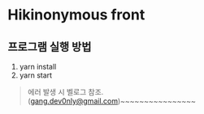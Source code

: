 # Hikinonymous front

## 프로그램 실행 방법
1. yarn install
2. yarn start

> 에러 발생 시 벨로그 참조. (gang.dev0nly@gmail.com)~~~~~~~~~~~~~~~~
~~~~~~~~~~~~